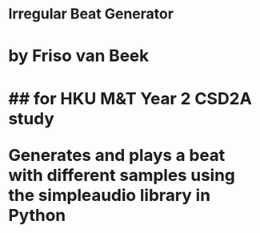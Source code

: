 <h1>Irregular Beat Generator<h/1>
<h3>by Friso van Beek<h3>
## for HKU M&T Year 2 CSD2A study 

 Generates and plays a beat with different samples using the simpleaudio library in Python

#